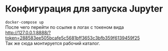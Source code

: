 
# Конфигурация для запуска Jupyter

`docker-compose up`  
После чего перейти по ссылке в логах с токеном вида <http://127.0.0.1:8888/?token=288583ee505bcafe5c5681bff3653c3bfb359f6139459f25>  
Так же сюда монтируется рабочий каталог.  
